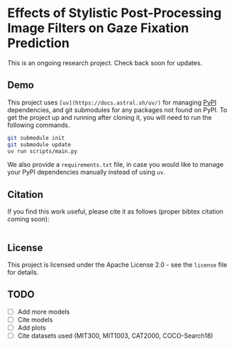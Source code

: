 # Effects of Stylistic Post-Processing Image Filters on Gaze Fixation Prediction
This is an ongoing research project. Check back soon for updates.

## Demo
This project uses `[uv](https://docs.astral.sh/uv/)` for managing
[PyPI](https://pypi.org/) dependencies, and git submodules for any packages not
found on PyPI. To get the project up and running after cloning it, you will
need to run the following commands.

```bash
git submodule init
git submodule update
uv run scripts/main.py
```

We also provide a `requirements.txt` file, in case you would like to manage your
PyPI dependencies manually instead of using `uv`.

## Citation
If you find this work useful, please cite it as follows (proper bibtex citation coming soon):

```bibtex
```

## License
This project is licensed under the Apache License 2.0 - see the `license` file
for details.

## TODO
- [ ] Add more models
- [ ] Cite models
- [ ] Add plots
- [ ] Cite datasets used (MIT300, MIT1003, CAT2000, COCO-Search18)
